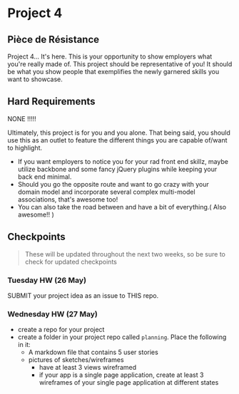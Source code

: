 # Project 4

## Pièce de Résistance

Project 4... It's here. This is your opportunity to show employers what you're really made of. This project should be representative of you! It should be what you show people that exemplifies the newly garnered skills you want to showcase.

## Hard Requirements
NONE !!!!!

Ultimately, this project is for you and you alone. That being said, you should use this as an outlet to feature the different things you are capable of/want to highlight.
- If you want employers to notice you for your rad front end skillz, maybe utilize backbone and some fancy jQuery plugins while keeping your back end minimal.
- Should you go the opposite route and want to go crazy with your domain model and incorporate several complex multi-model associations, that's awesome too!
- You can also take the road between and have a bit of everything.( Also awesome!! )

## Checkpoints
> These will be updated throughout the next two weeks, so be sure to check for updated checkpoints

### Tuesday HW (26 May)
SUBMIT your project idea as an issue to THIS repo.

### Wednesday HW (27 May)
- create a repo for your project
- create a folder in your project repo called `planning`. Place the following in it:
  - A markdown file that contains 5 user stories
  - pictures of sketches/wireframes
    - have at least 3 views wireframed
    - if your app is a single page application, create at least 3 wireframes of your single page application at different states
